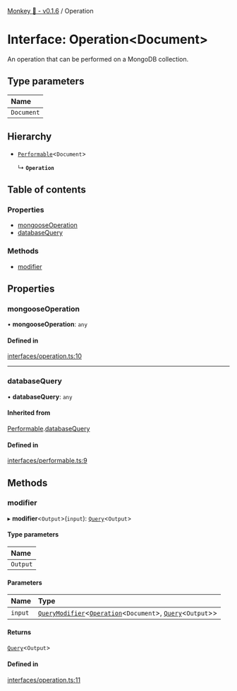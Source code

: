 [Monkey 🐒 - v0.1.6](../README.md) / Operation

# Interface: Operation<Document\>

An operation that can be performed on a MongoDB collection.

## Type parameters

| Name |
| :------ |
| `Document` |

## Hierarchy

- [`Performable`](Performable.md)<`Document`\>

  ↳ **`Operation`**

## Table of contents

### Properties

- [mongooseOperation](Operation.md#mongooseoperation)
- [databaseQuery](Operation.md#databasequery)

### Methods

- [modifier](Operation.md#modifier)

## Properties

### mongooseOperation

• **mongooseOperation**: `any`

#### Defined in

[interfaces/operation.ts:10](https://github.com/bpisano/monkey/blob/0796f43/src/interfaces/operation.ts#L10)

___

### databaseQuery

• **databaseQuery**: `any`

#### Inherited from

[Performable](Performable.md).[databaseQuery](Performable.md#databasequery)

#### Defined in

[interfaces/performable.ts:9](https://github.com/bpisano/monkey/blob/0796f43/src/interfaces/performable.ts#L9)

## Methods

### modifier

▸ **modifier**<`Output`\>(`input`): [`Query`](Query.md)<`Output`\>

#### Type parameters

| Name |
| :------ |
| `Output` |

#### Parameters

| Name | Type |
| :------ | :------ |
| `input` | [`QueryModifier`](QueryModifier.md)<[`Operation`](Operation.md)<`Document`\>, [`Query`](Query.md)<`Output`\>\> |

#### Returns

[`Query`](Query.md)<`Output`\>

#### Defined in

[interfaces/operation.ts:11](https://github.com/bpisano/monkey/blob/0796f43/src/interfaces/operation.ts#L11)
